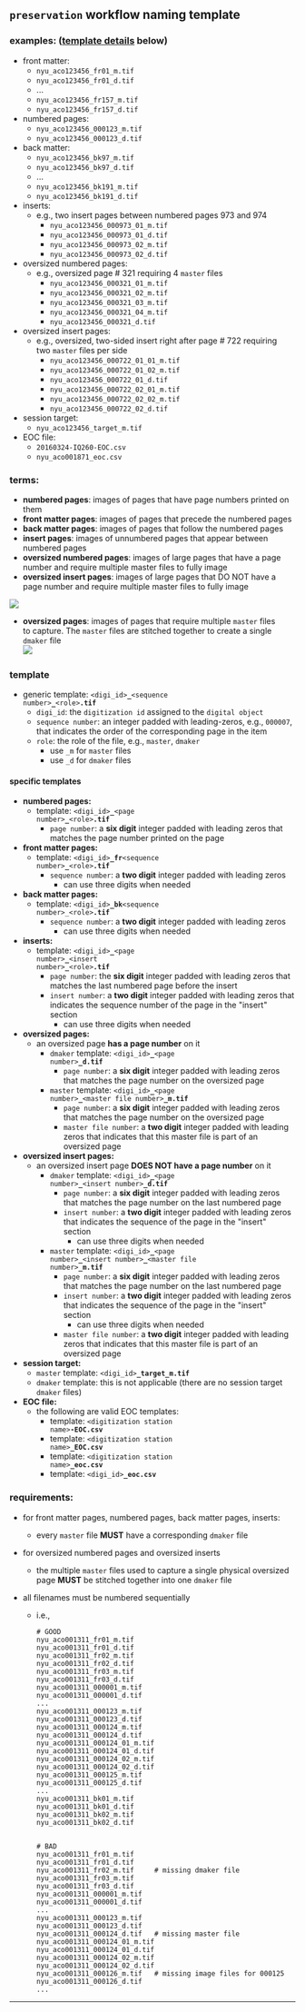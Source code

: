 ## `preservation` workflow naming template
### examples: ([template details](#template) below)
  * front matter:
    * `nyu_aco123456_fr01_m.tif`
    * `nyu_aco123456_fr01_d.tif`
    * ...
    * `nyu_aco123456_fr157_m.tif`
    * `nyu_aco123456_fr157_d.tif`
  * numbered pages:
    * `nyu_aco123456_000123_m.tif`
    * `nyu_aco123456_000123_d.tif`
  * back matter:
    * `nyu_aco123456_bk97_m.tif`
    * `nyu_aco123456_bk97_d.tif`
    * ...
    * `nyu_aco123456_bk191_m.tif`
    * `nyu_aco123456_bk191_d.tif`
  * inserts:
    * e.g., two insert pages between numbered pages 973 and 974
      * `nyu_aco123456_000973_01_m.tif`
      * `nyu_aco123456_000973_01_d.tif`
      * `nyu_aco123456_000973_02_m.tif`
      * `nyu_aco123456_000973_02_d.tif`
  * oversized numbered pages:
    * e.g., oversized page # 321 requiring 4 `master` files
      * `nyu_aco123456_000321_01_m.tif`
      * `nyu_aco123456_000321_02_m.tif`
      * `nyu_aco123456_000321_03_m.tif`
      * `nyu_aco123456_000321_04_m.tif`
      * `nyu_aco123456_000321_d.tif`
  * oversized insert pages:
    * e.g., oversized, two-sided insert right after page # 722 requiring  
    two `master` files per side
      * `nyu_aco123456_000722_01_01_m.tif`
      * `nyu_aco123456_000722_01_02_m.tif`
      * `nyu_aco123456_000722_01_d.tif`
      * `nyu_aco123456_000722_02_01_m.tif`
      * `nyu_aco123456_000722_02_02_m.tif`
      * `nyu_aco123456_000722_02_d.tif`
  * session target:
    * `nyu_aco123456_target_m.tif`
  * EOC file:
    * `20160324-IQ260-EOC.csv`
    * `nyu_aco001871_eoc.csv`

### terms:
  * **numbered pages**: images of pages that have page numbers printed on them
  * **front matter pages**: images of pages that precede the numbered pages
  * **back matter pages**: images of pages that follow the numbered pages
  * **insert pages**: images of unnumbered pages that appear between numbered pages
  * **oversized numbered pages**: images of large pages that have a page number and require multiple master files to fully image
  * **oversized insert pages**: images of large pages that DO NOT have a page number and require multiple master files to fully image
  
  ![](./insert-example.png)
  * **oversized pages**: images of pages that require multiple `master` files  
    to capture. The `master` files are stitched together to create a single `dmaker` file  
  ![](./oversized-example.png)

  ### template
  * generic template: <code>&lt;digi_id&gt;<b>\_</b>&lt;sequence number&gt;<b>\_</b>&lt;role&gt;<b>.tif</b></code>
    * `digi_id`: the `digitization id` assigned to the `digital object`
    * `sequence number`: an integer padded with leading-zeros, e.g., `000007`,  
    that indicates the order of the corresponding page in the item
    * `role`: the role of the file, e.g., `master`, `dmaker`
      * use `_m` for `master` files
      * use `_d` for `dmaker` files

#### specific templates
* **numbered pages:**
  * template: <code>&lt;digi_id&gt;<b>\_</b>&lt;page number&gt;<b>\_</b>&lt;role&gt;<b>.tif</b></code>
    * `page number`: a **six digit** integer padded with leading zeros that  
    matches the page number printed on the page
* **front matter pages:**
  * template: <code>&lt;digi_id&gt;<b>\_fr</b>&lt;sequence number&gt;<b>\_</b>&lt;role&gt;<b>.tif</b></code>
    * `sequence number`: a **two digit** integer padded with leading zeros
      * can use three digits when needed
* **back matter pages:**
  * template: <code>&lt;digi_id&gt;<b>\_bk</b>&lt;sequence number&gt;_&lt;role&gt;<b>.tif</b></code>
    * `sequence number`: a **two digit** integer padded with leading zeros
      * can use three digits when needed
* **inserts:**
  * template: <code>&lt;digi_id&gt;<b>\_</b>&lt;page number&gt;<b>\_</b>&lt;insert number&gt;<b>\_</b>&lt;role&gt;<b>.tif</b></code>
    * `page number`: the **six digit** integer padded with leading zeros that  
    matches the last numbered page before the insert
    * `insert number`: a **two digit** integer padded with leading zeros that indicates the sequence number of the page in the "insert" section
      * can use three digits when needed
* **oversized pages:**
  * an oversized page **has a page number** on it
    * `dmaker` template: <code>&lt;digi_id&gt;<b>\_</b>&lt;page number&gt;<b>_d.tif</b></code>
      * `page number`: a **six digit** integer padded with leading zeros that matches the page number on the oversized page
    * `master` template: <code>&lt;digi_id&gt;<b>\_</b>&lt;page number&gt;<b>\_</b>&lt;master file number&gt;<b>\_m.tif</b></code>
      * `page number`: a **six digit** integer padded with leading zeros that matches the page number on the oversized page
      * `master file number`: a **two digit** integer padded with leading zeros that indicates that this master file is part of an oversized page
* **oversized insert pages:**
  * an oversized insert page **DOES NOT have a page number** on it
    * `dmaker` template: <code>&lt;digi_id&gt;<b>\_</b>&lt;page number&gt;<b>\_</b>&lt;insert number&gt;<b>\_d.tif</b></code>
      * `page number`: a **six digit** integer padded with leading zeros that matches the page number on the last numbered page
      * `insert number`: a **two digit** integer padded with leading zeros that indicates the sequence of the page in the "insert" section
        * can use three digits when needed
    * `master` template: <code>&lt;digi_id&gt;<b>\_</b>&lt;page number&gt;<b>\_</b>&lt;insert number&gt;<b>\_</b>&lt;master file number&gt;<b>\_m.tif</b></code>
      * `page number`: a **six digit** integer padded with leading zeros that matches the page number on the last numbered page
      * `insert number`: a **two digit** integer padded with leading zeros that indicates the sequence of the page in the "insert" section
        * can use three digits when needed
      * `master file number`: a **two digit** integer padded with leading zeros that indicates that this master file is part of an oversized page
* **session target:**
  * `master` template: <code>&lt;digi_id&gt;<b>\_target_m.tif</b></code>
  * `dmaker` template: this is not applicable (there are no session target `dmaker` files)
* **EOC file:**
  * the following are valid EOC templates:
    * template: <code>&lt;digitization station name&gt;<b>\-EOC.csv</b></code>
    * template: <code>&lt;digitization station name&gt;<b>_EOC.csv</b></code>
    * template: <code>&lt;digitization station name&gt;<b>_eoc.csv</b></code>
    * template: <code>&lt;digi_id&gt;<b>_eoc.csv</b></code>

### requirements:
* for front matter pages, numbered pages, back matter pages, inserts:
  * every `master` file **MUST** have a corresponding `dmaker` file
* for oversized numbered pages and oversized inserts
  * the multiple `master` files used to capture a single physical oversized page 
    **MUST** be stitched together into one `dmaker` file

* all filenames must be numbered sequentially
    * i.e., 
      ```
      # GOOD
      nyu_aco001311_fr01_m.tif
      nyu_aco001311_fr01_d.tif
      nyu_aco001311_fr02_m.tif
      nyu_aco001311_fr02_d.tif
      nyu_aco001311_fr03_m.tif
      nyu_aco001311_fr03_d.tif
      nyu_aco001311_000001_m.tif
      nyu_aco001311_000001_d.tif
      ...
      nyu_aco001311_000123_m.tif
      nyu_aco001311_000123_d.tif
      nyu_aco001311_000124_m.tif
      nyu_aco001311_000124_d.tif
      nyu_aco001311_000124_01_m.tif
      nyu_aco001311_000124_01_d.tif
      nyu_aco001311_000124_02_m.tif
      nyu_aco001311_000124_02_d.tif
      nyu_aco001311_000125_m.tif
      nyu_aco001311_000125_d.tif
      ...
      nyu_aco001311_bk01_m.tif
      nyu_aco001311_bk01_d.tif
      nyu_aco001311_bk02_m.tif
      nyu_aco001311_bk02_d.tif
            

      # BAD 
      nyu_aco001311_fr01_m.tif
      nyu_aco001311_fr01_d.tif
      nyu_aco001311_fr02_m.tif     # missing dmaker file
      nyu_aco001311_fr03_m.tif
      nyu_aco001311_fr03_d.tif
      nyu_aco001311_000001_m.tif
      nyu_aco001311_000001_d.tif
      ...
      nyu_aco001311_000123_m.tif
      nyu_aco001311_000123_d.tif
      nyu_aco001311_000124_d.tif   # missing master file
      nyu_aco001311_000124_01_m.tif
      nyu_aco001311_000124_01_d.tif
      nyu_aco001311_000124_02_m.tif
      nyu_aco001311_000124_02_d.tif
      nyu_aco001311_000126_m.tif   # missing image files for 000125
      nyu_aco001311_000126_d.tif
      ...
      ```

---
